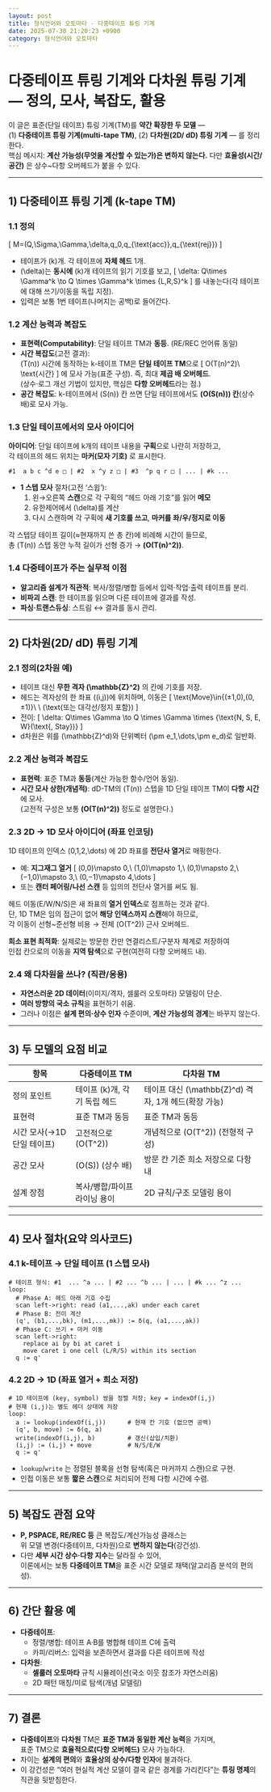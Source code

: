 ```yaml
---
layout: post
title: 형식언어와 오토마타 - 다중테이프 튜링 기계
date: 2025-07-30 21:20:23 +0900
category: 형식언어와 오토마타
---
```

# 다중테이프 튜링 기계와 다차원 튜링 기계 — 정의, 모사, 복잡도, 활용

이 글은 표준(단일 테이프) 튜링 기계(TM)를 **약간 확장한 두 모델** —  
(1) **다중테이프 튜링 기계(multi-tape TM)**, (2) **다차원(2D/ dD) 튜링 기계** — 를 정리한다.  
핵심 메시지: **계산 가능성(무엇을 계산할 수 있는가)은 변하지 않는다.** 다만 **효율성(시간/공간)** 은 상수~다항 오버헤드가 붙을 수 있다.

---

## 1) 다중테이프 튜링 기계 (k-tape TM)

### 1.1 정의
\[
M=(Q,\Sigma,\Gamma,\delta,q_0,q_{\text{acc}},q_{\text{rej}})
\]
- 테이프가 \(k\)개. 각 테이프에 **자체 헤드** 1개.
- \(\delta\)는 **동시에** \(k\)개 테이프의 읽기 기호를 보고,
\[
\delta: Q\times \Gamma^k \to Q \times \Gamma^k \times \{L,R,S\}^k
\]
  를 내놓는다(각 테이프에 대해 쓰기/이동을 독립 지정).  
- 입력은 보통 1번 테이프(나머지는 공백)로 들어간다.

### 1.2 계산 능력과 복잡도
- **표현력(Computability)**: 단일 테이프 TM과 **동등**. (RE/REC 언어류 동일)
- **시간 복잡도**(고전 결과):  
  \(T(n)\) 시간에 동작하는 k-테이프 TM은 **단일 테이프 TM**으로
  \[
  O(T(n)^2)\ \text{시간}
  \]
  에 모사 가능(표준 구성). 즉, 최대 **제곱 배 오버헤드**.  
  (상수·로그 개선 기법이 있지만, 핵심은 **다항 오버헤드**라는 점.)
- **공간 복잡도**: k-테이프에서 \(S(n)\) 칸 쓰면 단일 테이프에서도 **\(O(S(n))\) 칸**(상수 배)로 모사 가능.

### 1.3 단일 테이프에서의 **모사 아이디어**
**아이디어**: 단일 테이프에 k개의 테이프 내용을 **구획**으로 나란히 저장하고,  
각 테이프의 헤드 위치는 **마커(모자 기호)** 로 표시한다.

```
#1  a b c ^d e □ | #2  x ^y z □ | #3  ^p q r □ | ... | #k ...
```

- **1 스텝 모사** 절차(고전 ‘스윕’):
  1) 왼→오른쪽 **스캔**으로 각 구획의 “헤드 아래 기호”를 읽어 **메모**  
  2) 유한제어에서 \(\delta\)를 계산  
  3) 다시 스캔하며 각 구획에 **새 기호를 쓰고**, **마커를 좌/우/정지로 이동**

각 스텝당 테이프 길이(≈현재까지 쓴 총 칸)에 비례해 시간이 들므로,  
총 \(T(n)\) 스텝 동안 누적 길이가 선형 증가 → **\(O(T(n)^2)\)**.

### 1.4 다중테이프가 주는 **실무적 이점**
- **알고리즘 설계가 직관적**: 복사/정렬/병합 등에서 입력·작업·출력 테이프를 분리.
- **비파괴 스캔**: 한 테이프를 읽으며 다른 테이프에 결과를 작성.
- **파싱·트랜스듀싱**: 스트림 ↔ 결과를 동시 관리.

---

## 2) 다차원(2D/ dD) 튜링 기계

### 2.1 정의(2차원 예)
- 테이프 대신 **무한 격자 \(\mathbb{Z}^2\)** 의 칸에 기호를 저장.  
- 헤드는 격자상의 한 좌표 \((i,j)\)에 위치하며, 이동은
  \[
  \text{Move}\in\{(±1,0),(0,±1)\}\ \ (\text{또는 대각선/정지 포함})
  \]
- 전이:
\[
\delta: Q\times \Gamma \to Q \times \Gamma \times \{\text{N, S, E, W}(\text{, Stay})\}
\]
- d차원은 위를 \(\mathbb{Z}^d\)와 단위벡터 \(\pm e_1,\dots,\pm e_d\)로 일반화.

### 2.2 계산 능력과 복잡도
- **표현력**: 표준 TM과 **동등**(계산 가능한 함수/언어 동일).  
- **시간 모사 상한(개념적)**: dD-TM의 \(T(n)\) 스텝을 1D 단일 테이프 TM이 **다항 시간**에 모사.  
  (고전적 구성은 보통 **\(O(T(n)^2)\)** 정도로 설명한다.)

### 2.3 2D → 1D **모사 아이디어** (좌표 인코딩)
1D 테이프의 인덱스 \(0,1,2,\dots\) 에 2D 좌표를 **전단사 열거**로 매핑한다.

- 예: **지그재그 열거**
  \[
  (0,0)\mapsto 0,\ (1,0)\mapsto 1,\ (0,1)\mapsto 2,\ (−1,0)\mapsto 3,\ (0,−1)\mapsto 4,\dots
  \]
- 또는 **캔터 페어링/나선 스캔** 등 임의의 전단사 열거를 써도 됨.

헤드 이동(E/W/N/S)은 새 좌표의 **열거 인덱스**로 점프하는 것과 같다.  
단, 1D TM은 임의 접근이 없어 **해당 인덱스까지 스캔**해야 하므로,  
각 이동이 선형~준선형 비용 → 전체 \(O(T^2)\) 근사 오버헤드.

**희소 표현 최적화**: 실제로는 방문한 칸만 연결리스트/구분자 체계로 저장하여  
인접 칸으로의 이동을 **지역 탐색**으로 구현(여전히 다항 오버헤드 내).

### 2.4 왜 다차원을 쓰나? (직관/응용)
- **자연스러운 2D 데이터**(이미지/격자, 셀룰러 오토마타) 모델링이 단순.  
- **여러 방향의 국소 규칙**을 표현하기 쉬움.  
- 그러나 이점은 **설계 편의·상수 인자** 수준이며, **계산 가능성의 경계**는 바꾸지 않는다.

---

## 3) 두 모델의 **요점 비교**

| 항목 | 다중테이프 TM | 다차원 TM |
|---|---|---|
| 정의 포인트 | 테이프 \(k\)개, 각기 독립 헤드 | 테이프 대신 \(\mathbb{Z}^d\) 격자, 1개 헤드(확장 가능) |
| 표현력 | 표준 TM과 동등 | 표준 TM과 동등 |
| 시간 모사(→1D 단일 테이프) | 고전적으로 \(O(T^2)\) | 개념적으로 \(O(T^2)\) (전형적 구성) |
| 공간 모사 | \(O(S)\) (상수 배) | 방문 칸 기준 희소 저장으로 다항 내 |
| 설계 장점 | 복사/병합/파이프라이닝 용이 | 2D 규칙/구조 모델링 용이 |

---

## 4) 모사 절차(요약 의사코드)

### 4.1 k-테이프 → 단일 테이프 (1 스텝 모사)
```text
# 테이프 형식: #1  ... ^a ... | #2 ... ^b ... | ... | #k ... ^z ...
loop:
  # Phase A: 헤드 아래 기호 수집
  scan left->right: read (a1,...,ak) under each caret
  # Phase B: 전이 계산
  (q', (b1,...,bk), (m1,...,mk)) := δ(q, (a1,...,ak))
  # Phase C: 쓰기 + 마커 이동
  scan left->right:
    replace ai by bi at caret i
    move caret i one cell (L/R/S) within its section
  q := q'
```

### 4.2 2D → 1D (좌표 열거 + 희소 저장)
```text
# 1D 테이프에 (key, symbol) 쌍을 정렬 저장; key = indexOf(i,j)
# 현재 (i,j)는 별도 헤더 상태에 저장
loop:
  a := lookup(indexOf(i,j))      # 현재 칸 기호 (없으면 공백)
  (q', b, move) := δ(q, a)
  write(indexOf(i,j), b)         # 갱신(삽입/치환)
  (i,j) := (i,j) + move          # N/S/E/W
  q := q'
```
- `lookup`/`write` 는 정렬된 블록을 선형 탐색(혹은 마커까지 스캔)으로 구현.  
- 인접 이동은 보통 **짧은 스캔**으로 처리되어 전체 다항 시간에 수렴.

---

## 5) 복잡도 관점 **요약**

- **P, PSPACE, RE/REC 등** 큰 복잡도/계산가능성 클래스는  
  위 모델 변경(다중테이프, 다차원)으로 **변하지 않는다**(강건성).
- 다만 **세부 시간 상수·다항 지수**는 달라질 수 있어,  
  이론에서는 보통 **다중테이프 TM**을 표준 시간 모델로 채택(알고리즘 분석의 편의성).

---

## 6) 간단 활용 예

- **다중테이프**:  
  - 정렬/병합: 테이프 A·B를 병합해 테이프 C에 출력  
  - 카피/리버스: 입력을 보존하면서 결과를 다른 테이프에 작성
- **다차원**:  
  - **셀룰러 오토마타** 규칙 시뮬레이션(국소 이웃 참조가 자연스러움)  
  - 2D 패턴 매칭/미로 탐색(개념 모델링)

---

## 7) 결론

- **다중테이프**와 **다차원** TM은 **표준 TM과 동일한 계산 능력**을 가지며,  
  표준 TM으로 **효율적으로(다항 오버헤드)** 모사 가능하다.  
- 차이는 **설계의 편의**와 **효율상의 상수/다항 인자**에 불과하다.  
- 이 강건성은 “여러 현실적 계산 모델이 결국 같은 경계를 가리킨다”는 **튜링 명제**의 직관을 뒷받침한다.
